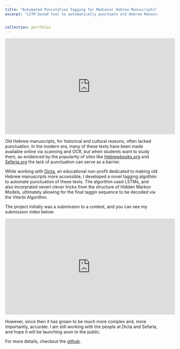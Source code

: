 ```yaml
---
title: "Automated Puncutation Tagging for Medieval Hebrew Manuscripts"
excerpt: "LSTM based tool to automatically punctuate old Hebrew Manuscripts, developed for an education non-profit. [image source](https://beinecke.library.yale.edu/article/hebrew-manuscripts)<br/><img src='/images/manuscript.jpeg'>"


collection: portfolio
---
```


<iframe width="560" height="315" src="https://www.youtube.com/embed/_QVmkpSjZs0" title="YouTube video player" frameborder="0" allow="accelerometer; autoplay; clipboard-write; encrypted-media; gyroscope; picture-in-picture" allowfullscreen></iframe>

Old Hebrew manuscripts, for historical and cultural reasons, often lacked punctuation. In the modern era, many of thexe texts have been made available online via scanning and OCR, but when students want to study them, as evidenced by the popularity of sites like [Hebrewbooks.org](Hebrewbooks.org)  and [Sefaria.org](Sefaria.org) the lack of punctuation can serve as a barrier.

While working with [Dicta](https://dicta.org.il/), an educational non-profit dedicated to making old Hebrew manuscripts more accessible, I developed a novel tagging algothim to automate punctuation of these texts. The algorithm used LSTMs, and also incorprated severl clever tricks from the structure of Hidden Markov Models, ultimately allowing for the final taggin sequence to be decoded via the Viterbi Algorithm.

The project initially was a submission to a contest, and you can see my submission video below:

<iframe width="560" height="315" src="https://www.youtube.com/embed/BkCKrLf6pvk" title="YouTube video player" frameborder="0" allow="accelerometer; autoplay; clipboard-write; encrypted-media; gyroscope; picture-in-picture" allowfullscreen></iframe>

However, since then it has grown to be much more complex and, more importantly, accurate. I am still working with the people at Dicta and Sefaria, and hope it will be launching soon to the public.

For more details, checkout the [github](https://github.com/Jgoldfeder/Scribe).
